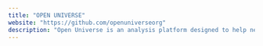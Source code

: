 ```yaml
---
title: "OPEN UNIVERSE"
website: "https://github.com/openuniverseorg"
description: "Open Universe is an analysis platform designed to help new contributors find open source projects. It is still under development."
---
```

